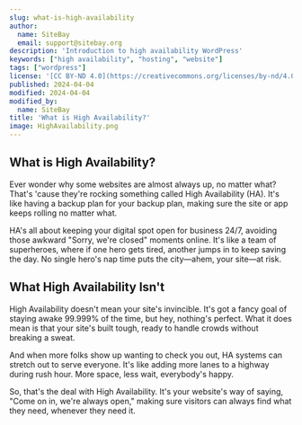 ```yaml
---
slug: what-is-high-availability
author:
  name: SiteBay
  email: support@sitebay.org
description: 'Introduction to high availability WordPress'
keywords: ["high availability", "hosting", "website"]
tags: ["wordpress"]
license: '[CC BY-ND 4.0](https://creativecommons.org/licenses/by-nd/4.0)'
published: 2024-04-04
modified: 2024-04-04
modified_by:
  name: SiteBay
title: 'What is High Availability?'
image: HighAvailability.png
---
```


## What is High Availability?

Ever wonder why some websites are almost always up, no matter what? That's 'cause they're rocking something called High Availability (HA). It's like having a backup plan for your backup plan, making sure the site or app keeps rolling no matter what.

HA's all about keeping your digital spot open for business 24/7, avoiding those awkward "Sorry, we're closed" moments online. It's like a team of superheroes, where if one hero gets tired, another jumps in to keep saving the day. No single hero's nap time puts the city—ahem, your site—at risk.

## What High Availability Isn't

High Availability doesn't mean your site's invincible. It's got a fancy goal of staying awake 99.999% of the time, but hey, nothing's perfect. What it does mean is that your site's built tough, ready to handle crowds without breaking a sweat.

And when more folks show up wanting to check you out, HA systems can stretch out to serve everyone. It's like adding more lanes to a highway during rush hour. More space, less wait, everybody's happy.

So, that's the deal with High Availability. It's your website's way of saying, "Come on in, we're always open," making sure visitors can always find what they need, whenever they need it.